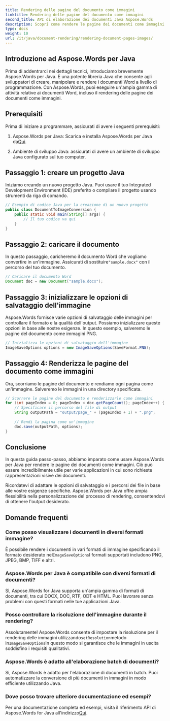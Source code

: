 ```yaml
---
title: Rendering delle pagine del documento come immagini
linktitle: Rendering delle pagine del documento come immagini
second_title: API di elaborazione dei documenti Java Aspose.Words
description: Scopri come rendere le pagine dei documenti come immagini usando Aspose.Words per Java. Guida passo passo con esempi di codice per una conversione efficiente dei documenti.
type: docs
weight: 10
url: /it/java/document-rendering/rendering-document-pages-images/
---
```


## Introduzione ad Aspose.Words per Java

Prima di addentrarci nei dettagli tecnici, introduciamo brevemente Aspose.Words per Java. È una potente libreria Java che consente agli sviluppatori di creare, manipolare e rendere i documenti Word a livello di programmazione. Con Aspose.Words, puoi eseguire un'ampia gamma di attività relative ai documenti Word, incluso il rendering delle pagine dei documenti come immagini.

## Prerequisiti

Prima di iniziare a programmare, assicurati di avere i seguenti prerequisiti:

1.  Aspose.Words per Java: Scarica e installa Aspose.Words per Java da[Qui](https://releases.aspose.com/words/java/).

2. Ambiente di sviluppo Java: assicurati di avere un ambiente di sviluppo Java configurato sul tuo computer.

## Passaggio 1: creare un progetto Java

Iniziamo creando un nuovo progetto Java. Puoi usare il tuo Integrated Development Environment (IDE) preferito o compilare il progetto usando strumenti da riga di comando.

```java
// Esempio di codice Java per la creazione di un nuovo progetto
public class DocumentToImageConversion {
    public static void main(String[] args) {
        // Il tuo codice va qui
    }
}
```

## Passaggio 2: caricare il documento

In questo passaggio, caricheremo il documento Word che vogliamo convertire in un'immagine. Assicurati di sostituire`"sample.docx"` con il percorso del tuo documento.

```java
// Caricare il documento Word
Document doc = new Document("sample.docx");
```

## Passaggio 3: inizializzare le opzioni di salvataggio dell'immagine

Aspose.Words fornisce varie opzioni di salvataggio delle immagini per controllare il formato e la qualità dell'output. Possiamo inizializzare queste opzioni in base alle nostre esigenze. In questo esempio, salveremo le pagine del documento come immagini PNG.

```java
// Inizializza le opzioni di salvataggio dell'immagine
ImageSaveOptions options = new ImageSaveOptions(SaveFormat.PNG);
```

## Passaggio 4: Renderizza le pagine del documento come immagini

Ora, scorriamo le pagine del documento e rendiamo ogni pagina come un'immagine. Salveremo le immagini in una directory specificata.

```java
// Scorrere le pagine del documento e renderizzarle come immagini
for (int pageIndex = 0; pageIndex < doc.getPageCount(); pageIndex++) {
    // Specificare il percorso del file di output
    String outputPath = "output/page_" + (pageIndex + 1) + ".png";
    
    // Rendi la pagina come un'immagine
    doc.save(outputPath, options);
}
```

## Conclusione

In questa guida passo-passo, abbiamo imparato come usare Aspose.Words per Java per rendere le pagine dei documenti come immagini. Ciò può essere incredibilmente utile per varie applicazioni in cui sono richieste rappresentazioni visive dei documenti.

Ricordatevi di adattare le opzioni di salvataggio e i percorsi dei file in base alle vostre esigenze specifiche. Aspose.Words per Java offre ampia flessibilità nella personalizzazione del processo di rendering, consentendovi di ottenere l'output desiderato.

## Domande frequenti

### Come posso visualizzare i documenti in diversi formati immagine?

 È possibile rendere i documenti in vari formati di immagine specificando il formato desiderato nel`ImageSaveOptions`I formati supportati includono PNG, JPEG, BMP, TIFF e altri.

### Aspose.Words per Java è compatibile con diversi formati di documenti?

Sì, Aspose.Words for Java supporta un'ampia gamma di formati di documenti, tra cui DOCX, DOC, RTF, ODT e HTML. Puoi lavorare senza problemi con questi formati nelle tue applicazioni Java.

### Posso controllare la risoluzione dell'immagine durante il rendering?

 Assolutamente! Aspose.Words consente di impostare la risoluzione per il rendering delle immagini utilizzando`setResolution`metodo in`ImageSaveOptions`In questo modo si garantisce che le immagini in uscita soddisfino i requisiti qualitativi.

### Aspose.Words è adatto all'elaborazione batch di documenti?

Sì, Aspose.Words è adatto per l'elaborazione di documenti in batch. Puoi automatizzare la conversione di più documenti in immagini in modo efficiente utilizzando Java.

### Dove posso trovare ulteriore documentazione ed esempi?

 Per una documentazione completa ed esempi, visita il riferimento API di Aspose.Words for Java all'indirizzo[Qui](https://reference.aspose.com/words/java/).